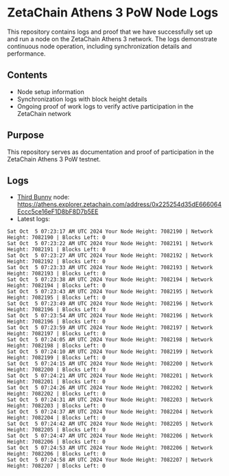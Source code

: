 # ZetaChain Athens 3 PoW Node Logs
This repository contains logs and proof that we have successfully set up and run a node on the ZetaChain Athens 3 network. The logs demonstrate continuous node operation, including synchronization details and performance.

## Contents
- Node setup information
- Synchronization logs with block height details
- Ongoing proof of work logs to verify active participation in the ZetaChain network

## Purpose
This repository serves as documentation and proof of participation in the ZetaChain Athens 3 PoW testnet.

## Logs

- [Third Bunny](https://thirdbunny.xyz/) node: https://athens.explorer.zetachain.com/address/0x225254d35dE666064Eccc5ce16eF1D8bF8D7b5EE
- Latest logs:
```
Sat Oct  5 07:23:17 AM UTC 2024 Your Node Height: 7082190 | Network Height: 7082190 | Blocks Left: 0
Sat Oct  5 07:23:22 AM UTC 2024 Your Node Height: 7082191 | Network Height: 7082191 | Blocks Left: 0
Sat Oct  5 07:23:27 AM UTC 2024 Your Node Height: 7082192 | Network Height: 7082192 | Blocks Left: 0
Sat Oct  5 07:23:33 AM UTC 2024 Your Node Height: 7082193 | Network Height: 7082193 | Blocks Left: 0
Sat Oct  5 07:23:38 AM UTC 2024 Your Node Height: 7082194 | Network Height: 7082194 | Blocks Left: 0
Sat Oct  5 07:23:43 AM UTC 2024 Your Node Height: 7082195 | Network Height: 7082195 | Blocks Left: 0
Sat Oct  5 07:23:49 AM UTC 2024 Your Node Height: 7082196 | Network Height: 7082196 | Blocks Left: 0
Sat Oct  5 07:23:54 AM UTC 2024 Your Node Height: 7082196 | Network Height: 7082196 | Blocks Left: 0
Sat Oct  5 07:23:59 AM UTC 2024 Your Node Height: 7082197 | Network Height: 7082197 | Blocks Left: 0
Sat Oct  5 07:24:05 AM UTC 2024 Your Node Height: 7082198 | Network Height: 7082198 | Blocks Left: 0
Sat Oct  5 07:24:10 AM UTC 2024 Your Node Height: 7082199 | Network Height: 7082199 | Blocks Left: 0
Sat Oct  5 07:24:15 AM UTC 2024 Your Node Height: 7082200 | Network Height: 7082200 | Blocks Left: 0
Sat Oct  5 07:24:21 AM UTC 2024 Your Node Height: 7082201 | Network Height: 7082201 | Blocks Left: 0
Sat Oct  5 07:24:26 AM UTC 2024 Your Node Height: 7082202 | Network Height: 7082202 | Blocks Left: 0
Sat Oct  5 07:24:31 AM UTC 2024 Your Node Height: 7082203 | Network Height: 7082203 | Blocks Left: 0
Sat Oct  5 07:24:37 AM UTC 2024 Your Node Height: 7082204 | Network Height: 7082204 | Blocks Left: 0
Sat Oct  5 07:24:42 AM UTC 2024 Your Node Height: 7082205 | Network Height: 7082205 | Blocks Left: 0
Sat Oct  5 07:24:47 AM UTC 2024 Your Node Height: 7082206 | Network Height: 7082206 | Blocks Left: 0
Sat Oct  5 07:24:53 AM UTC 2024 Your Node Height: 7082206 | Network Height: 7082206 | Blocks Left: 0
Sat Oct  5 07:24:58 AM UTC 2024 Your Node Height: 7082207 | Network Height: 7082207 | Blocks Left: 0
```
